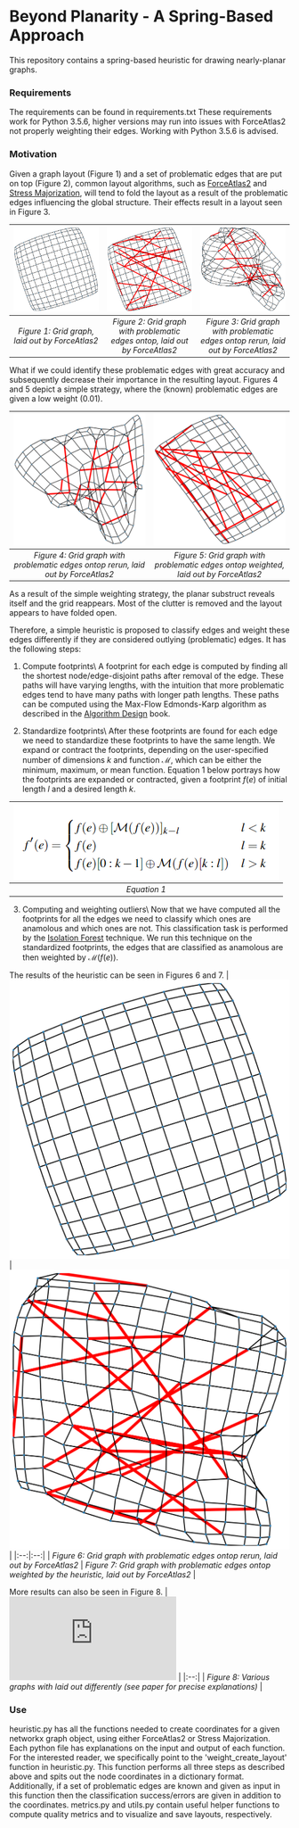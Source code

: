 # Beyond Planarity - A Spring-Based Approach
This repository contains a spring-based heuristic for drawing nearly-planar graphs. 

### Requirements
The requirements can be found in requirements.txt
These requirements work for Python 3.5.6, higher versions may run into issues with ForceAtlas2 not properly weighting their edges. Working with Python 3.5.6 is advised.

### Motivation
Given a graph layout (Figure 1) and a set of problematic edges that are put on top (Figure 2), common layout algorithms, such as [ForceAtlas2](https://github.com/bhargavchippada/forceatlas2) and [Stress Majorization](https://graphviz.org/documentation/GKN04.pdf), will tend to fold the layout as a result of the problematic edges influencing the global structure. Their effects result in a layout seen in Figure 3.

| ![grid_start.jpg](https://github.com/simonvw95/beyond_planarity_sb/blob/main/figures/grid_19.pickleFD_begin.png) | ![grid_ontop.jpg](https://github.com/simonvw95/beyond_planarity_sb/blob/main/figures/grid_19.pickleFD_end_ontop.png) | ![grid_end.jpg](https://github.com/simonvw95/beyond_planarity_sb/blob/main/figures/grid_19.pickleFD_end_rerun.png) |
|:--:|:--:|:--:|
| *Figure 1: Grid graph, laid out by ForceAtlas2* | *Figure 2: Grid graph with problematic edges ontop, laid out by ForceAtlas2* | *Figure 3: Grid graph with problematic edges ontop rerun, laid out by ForceAtlas2* |

What if we could identify these problematic edges with great accuracy and subsequently decrease their importance in the resulting layout. Figures 4 and 5 depict a simple strategy, where the (known) problematic edges are given a low weight (0.01). 

| ![grid_regular.jpg](https://github.com/simonvw95/beyond_planarity_sb/blob/main/figures/grid_45_regular.png) | ![grid_art.jpg](https://github.com/simonvw95/beyond_planarity_sb/blob/main/figures/grid_45_weight.png) |
|:--:|:--:|
| *Figure 4: Grid graph with problematic edges ontop rerun, laid out by ForceAtlas2* | *Figure 5: Grid graph with problematic edges ontop weighted, laid out by ForceAtlas2* |

As a result of the simple weighting strategy, the planar substruct reveals itself and the grid reappears. Most of the clutter is removed and the layout appears to have folded open.

Therefore, a simple heuristic is proposed to classify edges and weight these edges differently if they are considered outlying (problematic) edges. It has the following steps:

1. Compute footprints\\
A footprint for each edge is computed by finding all the shortest node/edge-disjoint paths after removal of the edge. These paths will have varying lengths, with the intuition that more problematic edges tend to have many paths with longer path lengths. These paths can be computed using the Max-Flow Edmonds-Karp algorithm as described in the [Algorithm Design](https://ict.iitk.ac.in/wp-content/uploads/CS345-Algorithms-II-Algorithm-Design-by-Jon-Kleinberg-Eva-Tardos.pdf) book.

2. Standardize footprints\\
After these footprints are found for each edge we need to standardize these footprints to have the same length. We expand or contract the footprints, depending on the user-specified number of dimensions $k$ and function $\mathcal M$, which can be either the minimum, maximum, or mean function. Equation 1 below portrays how the footprints are expanded or contracted, given a footprint $f(e)$ of initial length $l$ and a desired length $k$.

| ![equation.jpg](https://github.com/simonvw95/beyond_planarity_sb/blob/main/figures/equation.png) |
|:--:|
| *Equation 1* |

3. Computing and weighting outliers\\
Now that we have computed all the footprints for all the edges we need to classify which ones are anamolous and which ones are not. This classification task is performed by the [Isolation Forest](https://cs.nju.edu.cn/zhouzh/zhouzh.files/publication/icdm08b.pdf) technique. We run this technique on the standardized footprints, the edges that are classified as anamolous are then weighted by  $\mathcal M(f(e))$.

The results of the heuristic can be seen in Figures 6 and 7.
| ![grid_before.jpg](https://github.com/simonvw95/beyond_planarity_sb/blob/main/figures/grid_19.pickleFD_begin.png) | ![grid_heuristic.jpg](https://github.com/simonvw95/beyond_planarity_sb/blob/main/figures/grid_19.pickleFD_min.png) |
|:--:|:--:|
| *Figure 6: Grid graph with problematic edges ontop rerun, laid out by ForceAtlas2* | *Figure 7: Grid graph with problematic edges ontop weighted by the heuristic, laid out by ForceAtlas2* |

More results can also be seen in Figure 8.
| ![big_figure.jpg](https://github.com/simonvw95/beyond_planarity_sb/blob/main/figures/p1_teaser_new.pdf) |
|:--:|
| *Figure 8: Various graphs with laid out differently (see paper for precise explanations)* |

### Use
heuristic.py has all the functions needed to create coordinates for a given networkx graph object, using either ForceAtlas2 or Stress Majorization. Each python file has explanations on the input and output of each function. For the interested reader, we specifically point to the 'weight_create_layout' function in heuristic.py. This function performs all three steps as described above and spits out the node coordinates in a dictionary format. Additionally, if a set of problematic edges are known and given as input in this function then the classification success/errors are given in addition to the coordinates. metrics.py and utils.py contain useful helper functions to compute quality metrics and to visualize and save layouts, respectively.
